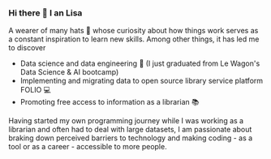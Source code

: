 ### Hi there 👋 I an Lisa
A wearer of many hats 👒 whose curiosity about how things work serves as a constant inspiration to learn new skills. Among other things, it has led me to discover
- Data science and data engineering 🤖 (I just graduated from Le Wagon's Data Science & AI bootcamp)
- Implementing and migrating data to open source library service platform FOLIO 💻
- Promoting free access to information as a librarian 📚

Having started my own programming journey while I was working as a librarian and often had to deal with large datasets, I am passionate about braking down perceived barriers to technology and making coding - as a tool or as a career - accessible to more people.

<!--
**branchedelac/branchedelac** is a ✨ _special_ ✨ repository because its `README.md` (this file) appears on your GitHub profile.

Here are some ideas to get you started:

- 🔭 I’m currently working on ...
- 🌱 I’m currently learning ...
- 👯 I’m looking to collaborate on ...
- 🤔 I’m looking for help with ...
- 💬 Ask me about ...
- 📫 How to reach me: ...
- 😄 Pronouns: ...
- ⚡ Fun fact: ...
-->
